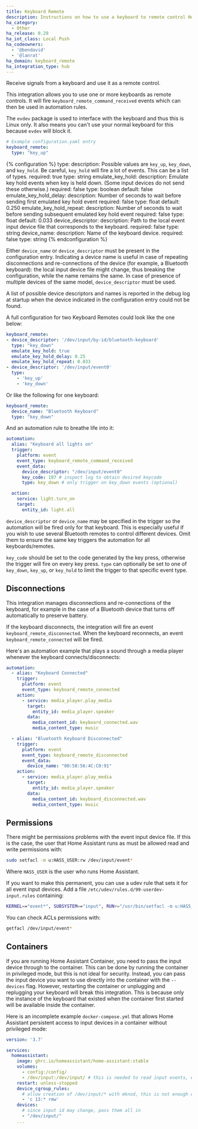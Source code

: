 ```yaml
---
title: Keyboard Remote
description: Instructions on how to use a keyboard to remote control Home Assistant.
ha_category:
  - Other
ha_release: 0.29
ha_iot_class: Local Push
ha_codeowners:
  - '@bendavid'
  - '@lanrat'
ha_domain: keyboard_remote
ha_integration_type: hub
---
```


Receive signals from a keyboard and use it as a remote control.

This integration allows you to use one or more keyboards as remote controls. It will fire `keyboard_remote_command_received` events which can then be used in automation rules.

The `evdev` package is used to interface with the keyboard and thus this is Linux only. It also means you can't use your normal keyboard for this because `evdev` will block it.

```yaml
# Example configuration.yaml entry
keyboard_remote:
  type: "key_up"
```

{% configuration %}
type:
  description: Possible values are `key_up`, `key_down`, and `key_hold`. Be careful, `key_hold` will fire a lot of events.  This can be a list of types.
  required: true
  type: string
emulate_key_hold:
  description: Emulate key hold events when key is held down.  (Some input devices do not send these otherwise.)
  required: false
  type: boolean
  default: false
emulate_key_hold_delay:
  description:  Number of seconds to wait before sending first emulated key hold event
  required: false
  type: float
  default: 0.250
emulate_key_hold_repeat:
  description:  Number of seconds to wait before sending subsequent emulated key hold event
  required: false
  type: float
  default: 0.033
device_descriptor:
  description: Path to the local event input device file that corresponds to the keyboard.
  required: false
  type: string
device_name:
  description: Name of the keyboard device.
  required: false
  type: string
{% endconfiguration %}

Either `device_name` or `device_descriptor` must be present in the configuration entry. Indicating a device name is useful in case of repeating disconnections and re-connections of the device (for example, a Bluetooth keyboard): the local input device file might change, thus breaking the configuration, while the name remains the same.
In case of presence of multiple devices of the same model, `device_descriptor` must be used.

A list of possible device descriptors and names is reported in the debug log at startup when the device indicated in the configuration entry could not be found.

A full configuration for two Keyboard Remotes could look like the one below:

```yaml
keyboard_remote:
- device_descriptor: '/dev/input/by-id/bluetooth-keyboard'
  type: "key_down"
  emulate_key_hold: true
  emulate_key_hold_delay: 0.25
  emulate_key_hold_repeat: 0.033
- device_descriptor: '/dev/input/event0'
  type:
    - 'key_up'
    - 'key_down'
```

Or like the following for one keyboard:

```yaml
keyboard_remote:
  device_name: "Bluetooth Keyboard"
  type: "key_down"
```

And an automation rule to breathe life into it:

```yaml
automation:
  alias: "Keyboard all lights on"
  trigger:
    platform: event
    event_type: keyboard_remote_command_received
    event_data:
      device_descriptor: "/dev/input/event0"
      key_code: 107 # inspect log to obtain desired keycode
      type: key_down # only trigger on key_down events (optional)

  action:
    service: light.turn_on
    target:
      entity_id: light.all
```

`device_descriptor` or `device_name` may be specified in the trigger so the automation will be fired only for that keyboard. This is especially useful if you wish to use several Bluetooth remotes to control different devices. Omit them to ensure the same key triggers the automation for all keyboards/remotes.

`key_code` should be set to the code generated by the key press, otherwise the trigger will fire on every key press.
`type` can optionally be set to one of `key_down`, `key_up`, or `key_hold` to limit the trigger to that specific event type.

## Disconnections

This integration manages disconnections and re-connections of the keyboard, for example in the case of a Bluetooth device that turns off automatically to preserve battery.

If the keyboard disconnects, the integration will fire an event `keyboard_remote_disconnected`.
When the keyboard reconnects, an event `keyboard_remote_connected` will be fired.

Here's an automation example that plays a sound through a media player whenever the keyboard connects/disconnects:

```yaml
automation:
  - alias: "Keyboard Connected"
    trigger:
      platform: event
      event_type: keyboard_remote_connected
    action:
      - service: media_player.play_media
        target:
          entity_id: media_player.speaker
        data:
          media_content_id: keyboard_connected.wav
          media_content_type: music

  - alias: "Bluetooth Keyboard Disconnected"
    trigger:
      platform: event
      event_type: keyboard_remote_disconnected
      event_data:
        device_name: "00:58:56:4C:C0:91"
    action:
      - service: media_player.play_media
        target:
          entity_id: media_player.speaker
        data:
          media_content_id: keyboard_disconnected.wav
          media_content_type: music
```

## Permissions

There might be permissions problems with the event input device file. If this is the case, the user that Home Assistant runs as must be allowed read and write permissions with:

```bash
sudo setfacl -m u:HASS_USER:rw /dev/input/event*
```

Where `HASS_USER` is the user who runs Home Assistant.

If you want to make this permanent, you can use a udev rule that sets it for all event input devices. Add a file `/etc/udev/rules.d/99-userdev-input.rules` containing:

```bash
KERNEL=="event*", SUBSYSTEM=="input", RUN+="/usr/bin/setfacl -m u:HASS_USER:rw $env{DEVNAME}"
```

You can check ACLs permissions with:

```bash
getfacl /dev/input/event*
```

## Containers

If you are running Home Assistant Container, you need to pass the input device through to the container. This can be done by running the container in privileged mode, but this is not ideal for security. Instead, you can pass the input device you want to use directly into the container with the `--devices` flag. However, restarting the container or unplugging and replugging your keyboard will break this integration. This is because only the instance of the keyboard that existed when the container first started will be available inside the container.

Here is an incomplete example `docker-compose.yml` that allows Home Assistant persistent access to input devices in a container without privileged mode:

```yaml
version: '3.7'

services:
  homeassistant:
    image: ghrc.io/homeassistant/home-assistant:stable
    volumes:
      - config:/config/
      - /dev/input:/dev/input/ # this is needed to read input events, even in privileged mode.
    restart: unless-stopped
    device_cgroup_rules:
      # allow creation of /dev/input/* with mknod, this is not enough on its own and needs mknod to be called in the container
      - 'c 13:* rmw' 
    devices:
      # since input id may change, pass them all in
      - "/dev/input/"
    ...

```
